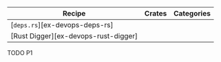 | Recipe | Crates | Categories |
|--------|--------|------------|
| [`deps.rs`][ex-devops-deps-rs] |  |  |
| [Rust Digger][ex-devops-rust-digger] |  |  |

<div class="hidden">
TODO P1
</div>
